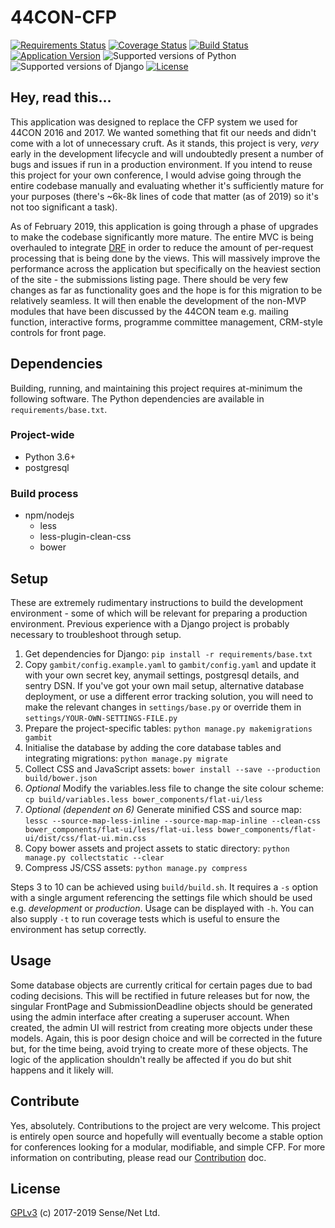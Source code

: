 # 44CON-CFP

[![Requirements Status](https://requires.io/github/rawhex/44CON-CFP/requirements.svg?branch=master)](https://requires.io/github/rawhex/44CON-CFP/requirements/?branch=master) [![Coverage Status](https://coveralls.io/repos/github/rawhex/44CON-CFP/badge.svg?branch=master)](https://coveralls.io/github/rawhex/44CON-CFP?branch=master) [![Build Status](https://travis-ci.org/rawhex/44CON-CFP.svg?branch=master)](https://travis-ci.org/rawhex/44CON-CFP) [![Application Version](https://img.shields.io/badge/version-0.1.1-orange.svg)](https://github.com/rawhex/44CON-CFP) ![Supported versions of Python](https://img.shields.io/badge/Python-3.6.8-blue.svg) ![Supported versions of Django](https://img.shields.io/badge/Django-2.1.7-green.svg) [![License](https://img.shields.io/badge/license-GPLv3-yellow.svg)](https://github.com/nimxj/44CON-CFP/blob/master/LICENSE)

## Hey, read this...

This application was designed to replace the CFP system we used for 44CON 2016 and 2017. We wanted something that fit our needs and didn't come with a lot of unnecessary cruft. As it stands, this project is very, *very* early in the development lifecycle and will undoubtedly present a number of bugs and issues if run in a production environment. If you intend to reuse this project for your own conference, I would advise going through the entire codebase manually and evaluating whether it's sufficiently mature for your purposes (there's ~6k-8k lines of code that matter (as of 2019) so it's not too significant a task).

As of February 2019, this application is going through a phase of upgrades to make the codebase significantly more mature. The entire MVC is being overhauled to integrate [DRF](https://www.django-rest-framework.org/) in order to reduce the amount of per-request processing that is being done by the views. This will massively improve the performance across the application but specifically on the heaviest section of the site - the submissions listing page. There should be very few changes as far as functionality goes and the hope is for this migration to be relatively seamless. It will then enable the development of the non-MVP modules that have been discussed by the 44CON team e.g. mailing function, interactive forms, programme committee management, CRM-style controls for front page. 

## Dependencies

Building, running, and maintaining this project requires at-minimum the following software. The Python dependencies are available in `requirements/base.txt`.

### Project-wide

* Python 3.6+
* postgresql

### Build process

* npm/nodejs
    * less
    * less-plugin-clean-css
    * bower

## Setup

These are extremely rudimentary instructions to build the development environment - some of which will be relevant for preparing a production environment. Previous experience with a Django project is probably necessary to troubleshoot through setup.

1. Get dependencies for Django: `pip install -r requirements/base.txt`
2. Copy `gambit/config.example.yaml` to `gambit/config.yaml` and update it with your own secret key, anymail settings, postgresql details, and sentry DSN. If you've got your own mail setup, alternative database deployment, or use a different error tracking solution, you will need to make the relevant changes in `settings/base.py` or override them in `settings/YOUR-OWN-SETTINGS-FILE.py`
3. Prepare the project-specific tables: `python manage.py makemigrations gambit`
4. Initialise the database by adding the core database tables and integrating migrations: `python manage.py migrate`
6. Collect CSS and JavaScript assets: `bower install --save --production build/bower.json`
7. *Optional* Modify the variables.less file to change the site colour scheme: `cp build/variables.less bower_components/flat-ui/less`
8. *Optional (dependent on 6)* Generate minified CSS and source map: `lessc --source-map-less-inline --source-map-map-inline --clean-css bower_components/flat-ui/less/flat-ui.less bower_components/flat-ui/dist/css/flat-ui.min.css`
9. Copy bower assets and project assets to static directory: `python manage.py collectstatic --clear`
10. Compress JS/CSS assets: `python manage.py compress`

Steps 3 to 10 can be achieved using `build/build.sh`. It requires a `-s` option with a single argument referencing the settings file which should be used e.g. *development* or *production*. Usage can be displayed with `-h`. You can also supply `-t` to run coverage tests which is useful to ensure the environment has setup correctly.

## Usage

Some database objects are currently critical for certain pages due to bad coding decisions. This will be rectified in future releases but for now, the singular FrontPage and SubmissionDeadline objects should be generated using the admin interface after creating a superuser account. When created, the admin UI will restrict from creating more objects under these models. Again, this is poor design choice and will be corrected in the future but, for the time being, avoid trying to create more of these objects. The logic of the application shouldn't really be affected if you do but shit happens and it likely will.

## Contribute

Yes, absolutely. Contributions to the project are very welcome. This project is entirely open source and hopefully will eventually become a stable option for conferences looking for a modular, modifiable, and simple CFP. For more information on contributing, please read our [Contribution](https://github.com/rawhex/44CON-CFP/blob/master/CONTRIBUTING.md) doc.

## License

[GPLv3](https://github.com/rawhex/44CON-CFP/blob/master/LICENSE) (c) 2017-2019 Sense/Net Ltd.
